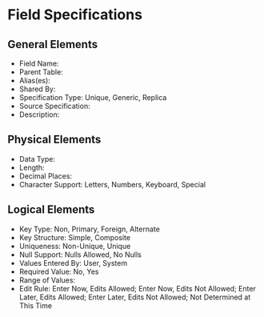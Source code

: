 # Field Specifications

## General Elements

- Field Name:
- Parent Table:
- Alias(es):
- Shared By:
- Specification Type: Unique, Generic, Replica
- Source Specification:
- Description:

## Physical Elements

- Data Type:
- Length:
- Decimal Places:
- Character Support: Letters, Numbers, Keyboard, Special

## Logical Elements

- Key Type: Non, Primary, Foreign, Alternate
- Key Structure: Simple, Composite
- Uniqueness: Non-Unique, Unique
- Null Support: Nulls Allowed, No Nulls
- Values Entered By: User, System
- Required Value: No, Yes
- Range of Values: 
- Edit Rule: Enter Now, Edits Allowed; Enter Now, Edits Not Allowed; Enter Later, Edits Allowed; Enter Later, Edits Not Allowed; Not Determined at This Time
